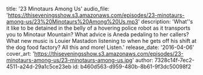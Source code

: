 title: '23 Minotaurs Among Us'
audio_file: 'https://thiseveningsshow.s3.amazonaws.com/episodes/23-minotaurs-among-us/23%20Minotaurs%20Among%20Us.mp3'
description: 'What''s it like to be detained in the belly of a hovering police robot as it transports you to Minotaur Mountain? What advice is Aneda pedaling to her callers? What new music is Louier Mastadon listening to when he gets off his shift at the dog food factory? All this and more! Listen.'
release_date: '2016-04-06'
cover_art: 'https://thiseveningsshow.s3.amazonaws.com/episodes/23-minotaurs-among-us/23-minotaurs-among-us.jpg'
author: 7328c14f-7ec2-4511-a24d-29a1c5ce23eb
id: b460d563-d959-480b-8b61-9f3dc50098f2
